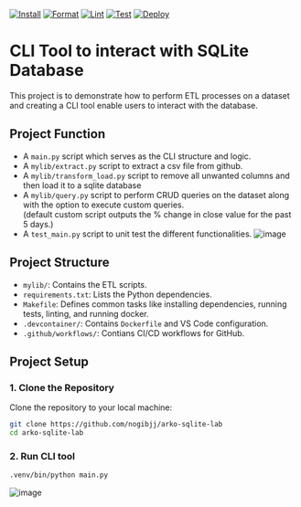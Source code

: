 [![Install](https://github.com/nogibjj/arko-sqlite-lab/actions/workflows/install.yml/badge.svg)](https://github.com/nogibjj/arko-sqlite-lab/actions/workflows/install.yml)
[![Format](https://github.com/nogibjj/arko-sqlite-lab/actions/workflows/format.yml/badge.svg)](https://github.com/nogibjj/arko-sqlite-lab/actions/workflows/format.yml)
[![Lint](https://github.com/nogibjj/arko-sqlite-lab/actions/workflows/lint.yml/badge.svg)](https://github.com/nogibjj/arko-sqlite-lab/actions/workflows/lint.yml)
[![Test](https://github.com/nogibjj/arko-sqlite-lab/actions/workflows/test.yml/badge.svg)](https://github.com/nogibjj/arko-sqlite-lab/actions/workflows/test.yml)
[![Deploy](https://github.com/nogibjj/arko-sqlite-lab/actions/workflows/deploy.yml/badge.svg)](https://github.com/nogibjj/arko-sqlite-lab/actions/workflows/deploy.yml)

# CLI Tool to interact with SQLite Database

This project is to demonstrate how to perform ETL processes on a dataset and creating a CLI tool enable users to interact with the database.

## Project Function
- A `main.py` script which serves as the CLI structure and logic.
- A `mylib/extract.py` script to extract a csv file from github.
- A `mylib/transform_load.py` script to remove all unwanted columns and then load it to a sqlite database
- A `mylib/query.py` script to perform CRUD queries on the dataset along with the option to execute custom queries.<br>(default custom script outputs the % change in close value for the past 5 days.)
- A `test_main.py` script to unit test the different functionalities.
![image](https://github.com/user-attachments/assets/86b856c0-d55a-486e-8811-984f8011456e)



## Project Structure

- `mylib/`: Contains the ETL scripts.
- `requirements.txt`: Lists the Python dependencies.
- `Makefile`: Defines common tasks like installing dependencies, running tests, linting, and running docker.
- `.devcontainer/`: Contains `Dockerfile` and VS Code configuration.
- `.github/workflows/`: Contians CI/CD workflows for GitHub.

## Project Setup
### 1. Clone the Repository

Clone the repository to your local machine:

```bash
git clone https://github.com/nogibjj/arko-sqlite-lab
cd arko-sqlite-lab
```

### 2. Run CLI tool

```bash
.venv/bin/python main.py
```
![image](https://github.com/user-attachments/assets/107a7c06-d6ca-415a-b94a-e0b0b3b3e7c1)


